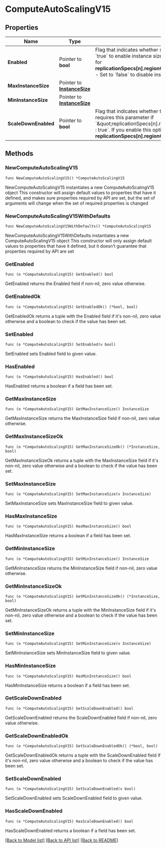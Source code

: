 # ComputeAutoScalingV15

## Properties

Name | Type | Description | Notes
------------ | ------------- | ------------- | -------------
**Enabled** | Pointer to **bool** | Flag that indicates whether someone enabled instance size auto-scaling.  - Set to &#x60;true&#x60; to enable instance size auto-scaling. If enabled, you must specify a value for **replicationSpecs[n].regionConfigs[m].autoScaling.compute.maxInstanceSize**. - Set to &#x60;false&#x60; to disable instance size automatic scaling. | [optional] 
**MaxInstanceSize** | Pointer to [**InstanceSize**](InstanceSize.md) |  | [optional] 
**MinInstanceSize** | Pointer to [**InstanceSize**](InstanceSize.md) |  | [optional] 
**ScaleDownEnabled** | Pointer to **bool** | Flag that indicates whether the instance size may scale down. MongoDB Cloud requires this parameter if &#x60;\&quot;replicationSpecs[n].regionConfigs[m].autoScaling.compute.enabled\&quot; : true&#x60;. If you enable this option, specify a value for **replicationSpecs[n].regionConfigs[m].autoScaling.compute.minInstanceSize**. | [optional] 

## Methods

### NewComputeAutoScalingV15

`func NewComputeAutoScalingV15() *ComputeAutoScalingV15`

NewComputeAutoScalingV15 instantiates a new ComputeAutoScalingV15 object
This constructor will assign default values to properties that have it defined,
and makes sure properties required by API are set, but the set of arguments
will change when the set of required properties is changed

### NewComputeAutoScalingV15WithDefaults

`func NewComputeAutoScalingV15WithDefaults() *ComputeAutoScalingV15`

NewComputeAutoScalingV15WithDefaults instantiates a new ComputeAutoScalingV15 object
This constructor will only assign default values to properties that have it defined,
but it doesn't guarantee that properties required by API are set

### GetEnabled

`func (o *ComputeAutoScalingV15) GetEnabled() bool`

GetEnabled returns the Enabled field if non-nil, zero value otherwise.

### GetEnabledOk

`func (o *ComputeAutoScalingV15) GetEnabledOk() (*bool, bool)`

GetEnabledOk returns a tuple with the Enabled field if it's non-nil, zero value otherwise
and a boolean to check if the value has been set.

### SetEnabled

`func (o *ComputeAutoScalingV15) SetEnabled(v bool)`

SetEnabled sets Enabled field to given value.

### HasEnabled

`func (o *ComputeAutoScalingV15) HasEnabled() bool`

HasEnabled returns a boolean if a field has been set.

### GetMaxInstanceSize

`func (o *ComputeAutoScalingV15) GetMaxInstanceSize() InstanceSize`

GetMaxInstanceSize returns the MaxInstanceSize field if non-nil, zero value otherwise.

### GetMaxInstanceSizeOk

`func (o *ComputeAutoScalingV15) GetMaxInstanceSizeOk() (*InstanceSize, bool)`

GetMaxInstanceSizeOk returns a tuple with the MaxInstanceSize field if it's non-nil, zero value otherwise
and a boolean to check if the value has been set.

### SetMaxInstanceSize

`func (o *ComputeAutoScalingV15) SetMaxInstanceSize(v InstanceSize)`

SetMaxInstanceSize sets MaxInstanceSize field to given value.

### HasMaxInstanceSize

`func (o *ComputeAutoScalingV15) HasMaxInstanceSize() bool`

HasMaxInstanceSize returns a boolean if a field has been set.

### GetMinInstanceSize

`func (o *ComputeAutoScalingV15) GetMinInstanceSize() InstanceSize`

GetMinInstanceSize returns the MinInstanceSize field if non-nil, zero value otherwise.

### GetMinInstanceSizeOk

`func (o *ComputeAutoScalingV15) GetMinInstanceSizeOk() (*InstanceSize, bool)`

GetMinInstanceSizeOk returns a tuple with the MinInstanceSize field if it's non-nil, zero value otherwise
and a boolean to check if the value has been set.

### SetMinInstanceSize

`func (o *ComputeAutoScalingV15) SetMinInstanceSize(v InstanceSize)`

SetMinInstanceSize sets MinInstanceSize field to given value.

### HasMinInstanceSize

`func (o *ComputeAutoScalingV15) HasMinInstanceSize() bool`

HasMinInstanceSize returns a boolean if a field has been set.

### GetScaleDownEnabled

`func (o *ComputeAutoScalingV15) GetScaleDownEnabled() bool`

GetScaleDownEnabled returns the ScaleDownEnabled field if non-nil, zero value otherwise.

### GetScaleDownEnabledOk

`func (o *ComputeAutoScalingV15) GetScaleDownEnabledOk() (*bool, bool)`

GetScaleDownEnabledOk returns a tuple with the ScaleDownEnabled field if it's non-nil, zero value otherwise
and a boolean to check if the value has been set.

### SetScaleDownEnabled

`func (o *ComputeAutoScalingV15) SetScaleDownEnabled(v bool)`

SetScaleDownEnabled sets ScaleDownEnabled field to given value.

### HasScaleDownEnabled

`func (o *ComputeAutoScalingV15) HasScaleDownEnabled() bool`

HasScaleDownEnabled returns a boolean if a field has been set.


[[Back to Model list]](../README.md#documentation-for-models) [[Back to API list]](../README.md#documentation-for-api-endpoints) [[Back to README]](../README.md)


